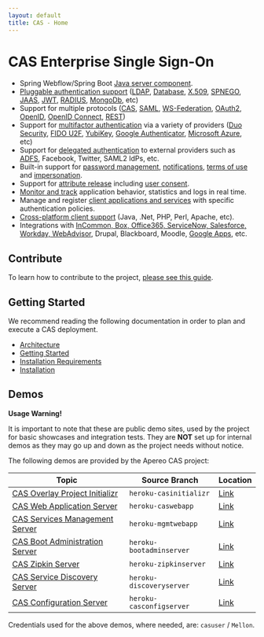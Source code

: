 ```yaml
---
layout: default
title: CAS - Home
---
```


# CAS Enterprise Single Sign-On

* Spring Webflow/Spring Boot [Java server component](planning/Architecture.html).
* [Pluggable authentication support](Configuring-Authentication-Components.html) ([LDAP](installation/LDAP-Authentication.html), 
[Database](installation/Database-Authentication.html), [X.509](installation/X509-Authentication.html), [SPNEGO](installation/SPNEGO-Authentication.html), 
[JAAS](installation/JAAS-Authentication.html), [JWT](installation/JWT-Authentication.html), 
[RADIUS](installation/RADIUS-Authentication.html), [MongoDb](installation/MongoDb-Authentication.html), etc)
* Support for multiple protocols ([CAS](protocol/CAS-Protocol.html), [SAML](protocol/SAML-Protocol.html), [WS-Federation](protocol/WS-Federation-Protocol.html),
[OAuth2](protocol/OAuth-Protocol.html), [OpenID](protocol/OpenID-Protocol.html), [OpenID Connect](protocol/OIDC-Protocol.html), [REST](protocol/REST-Protocol.html))
* Support for [multifactor authentication](installation/Configuring-Multifactor-Authentication.html) via a variety of 
providers ([Duo Security](installation/DuoSecurity-Authentication.html), [FIDO U2F](installation/FIDO-U2F-Authentication.html), 
[YubiKey](installation/YubiKey-Authentication.html), [Google Authenticator](installation/GoogleAuthenticator-Authentication.html), [Microsoft Azure](installation/MicrosoftAzure-Authentication.html), etc)
* Support for [delegated authentication](integration/Delegate-Authentication.html) to external providers such as [ADFS](integration/ADFS-Integration.html), Facebook, Twitter, SAML2 IdPs, etc.
* Built-in support for [password management](installation/Password-Management.html), [notifications](installation/Webflow-Customization-Interrupt.html), [terms of use](installation/Webflow-Customization-AUP.html) and [impersonation](installation/Surrogate-Authentication.html).
* Support for [attribute release](integration/Attribute-Release.html) including [user consent](integration/Attribute-Release-Consent.html).
* [Monitor and track](installation/Monitoring-Statistics.html) application behavior, statistics and logs in real time.
* Manage and register [client applications and services](installation/Service-Management.html) with specific authentication policies.
* [Cross-platform client support](integration/CAS-Clients.html) (Java, .Net, PHP, Perl, Apache, etc).
* Integrations with [InCommon, Box, Office365, ServiceNow, Salesforce, Workday, WebAdvisor](integration/Configuring-SAML-SP-Integrations.html), Drupal, Blackboard, Moodle, [Google Apps](integration/Google-Apps-Integration.html), etc.

## Contribute

To learn how to contribute to the project, [please see this guide](/cas/developer/Contributor-Guidelines.html).

## Getting Started

We recommend reading the following documentation in order to plan and execute a CAS deployment.

* [Architecture](planning/Architecture.html)
* [Getting Started](planning/Getting-Started.html)
* [Installation Requirements](planning/Installation-Requirements.html)
* [Installation](installation/Maven-Overlay-Installation.html)

## Demos

<div class="alert alert-warning"><strong>Usage Warning!</strong><p>It is important to note that these are public demo sites, used by the project for basic showcases 
and integration tests. They are <strong>NOT</strong> set up for internal demos as they may go up and down as the project needs without notice. </p></div>

The following demos are provided by the Apereo CAS project:

| Topic                                                                                      | Source Branch            | Location
|-------------------------------------------------------------------------------------------|--------------------------|---------------------------------------------------------------------
| [CAS Overlay Project Initializr](installation/Maven-Overlay-Installation.html)            | `heroku-casinitializr`   | [Link](https://casinitializr.herokuapp.com)
| [CAS Web Application Server](index.html)                                                  | `heroku-caswebapp`       | [Link](https://casserver.herokuapp.com/cas)
| [CAS Services Management Server](installation/Installing-ServicesMgmt-Webapp.html)        | `heroku-mgmtwebapp`      | [Link](https://casservermgmt.herokuapp.com/cas-management) 
| [CAS Boot Administration Server](installation/Configuring-Monitoring-Administration.html) | `heroku-bootadminserver` | [Link](https://casbootadminserver.herokuapp.com/)
| [CAS Zipkin Server](installation/Monitoring-Statistics.html#distributed-tracing)          | `heroku-zipkinserver`    | [Link](https://caszipkinserver.herokuapp.com/)
| [CAS Service Discovery Server](installation/Service-Discovery-Guide.html)                 | `heroku-discoveryserver` | [Link](https://caseureka.herokuapp.com/)
| [CAS Configuration Server](installation/Configuration-Server-Management.html)             | `heroku-casconfigserver` | [Link](https://casconfigserver.herokuapp.com/casconfigserver)

Credentials used for the above demos, where needed, are: `casuser` / `Mellon`.
